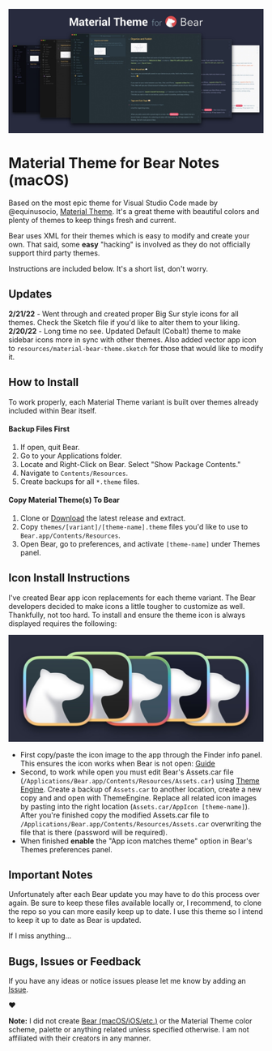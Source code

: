 ![Material Theme for Bear Screenshot](https://github.com/r3volution11/material-theme-bear-notes/raw/master/resources/material-bear-theme-hero.jpg)

# Material Theme for Bear Notes (macOS)

Based on the most epic theme for Visual Studio Code made by @equinusocio, [Material Theme](https://material-theme.site). It's a great theme with beautiful colors and plenty of themes to keep things fresh and current.

Bear uses XML for their themes which is easy to modify and create your own. That said, some **easy** "hacking" is involved as they do not officially support third party themes.

Instructions are included below. It's a short list, don't worry.

## Updates

**2/21/22** - Went through and created proper Big Sur style icons for all themes. Check the Sketch file if you'd like to alter them to your liking.
**2/20/22** - Long time no see. Updated Default (Cobalt) theme to make sidebar icons more in sync with other themes. Also added vector app icon to `resources/material-bear-theme.sketch` for those that would like to modify it.

## How to Install

To work properly, each Material Theme variant is built over themes already included within Bear itself.

#### Backup Files First

1. If open, quit Bear.
2. Go to your Applications folder.
3. Locate and Right-Click on Bear. Select "Show Package Contents."
4. Navigate to `Contents/Resources`.
5. Create backups for all `*.theme` files.

#### Copy Material Theme(s) To Bear

1. Clone or [Download](https://github.com/r3volution11/material-theme-bear-notes/releases) the latest release and extract.
2. Copy `themes/[variant]/[theme-name].theme` files you'd like to use to `Bear.app/Contents/Resources`.
3. Open Bear, go to preferences, and activate `[theme-name]` under Themes panel.

## Icon Install Instructions

I've created Bear app icon replacements for each theme variant. The Bear developers decided to make icons a little tougher to customize as well. Thankfully, not too hard. To install and ensure the theme icon is always displayed requires the following:

![Material Theme for Bear Screenshot](https://github.com/r3volution11/material-theme-bear-notes/raw/master/resources/material-bear-theme-icons-banner.jpg)

- First copy/paste the icon image to the app through the Finder info panel. This ensures the icon works when Bear is not open: [Guide](http://osxdaily.com/2013/06/04/change-icon-mac/)
- Second, to work while open you must edit Bear's Assets.car file (`/Applications/Bear.app/Contents/Resources/Assets.car`) using [Theme Engine](https://github.com/alexzielenski/ThemeEngine). Create a backup of `Assets.car` to another location, create a new copy and and open with ThemeEngine. Replace all related icon images by pasting into the right location (`Assets.car/AppIcon [theme-name]`). After you're finished copy the modified Assets.car file to `/Applications/Bear.app/Contents/Resources/Assets.car` overwriting the file that is there (password will be required).
- When finished **enable** the "App icon matches theme" option in Bear's Themes preferences panel.

## Important Notes

Unfortunately after each Bear update you may have to do this process over again. Be sure to keep these files available locally or, I recommend, to clone the repo so you can more easily keep up to date. I use this theme so I intend to keep it up to date as Bear is updated.

If I miss anything...

## Bugs, Issues or Feedback

If you have any ideas or notice issues please let me know by adding an [Issue](https://github.com/r3volution11/bear-theme-material-palenight/issues).

❤️

**Note:** I did not create [Bear (macOS/iOS/etc.)](https://bear.app) or the Material Theme color scheme, palette or anything related unless specified otherwise. I am not affiliated with their creators in any manner.
